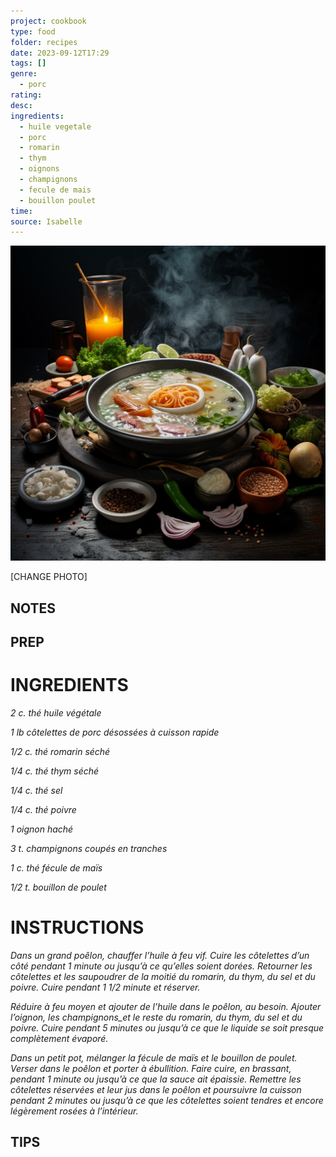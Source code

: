 ```yaml
---
project: cookbook
type: food
folder: recipes
date: 2023-09-12T17:29
tags: []
genre:
  - porc
rating: 
desc: 
ingredients:
  - huile vegetale
  - porc
  - romarin
  - thym
  - oignons
  - champignons
  - fecule de mais
  - bouillon poulet
time: 
source: Isabelle
---
```


![IMAGE](_default.png)


[CHANGE PHOTO]


## NOTES




## PREP


# INGREDIENTS

_2 c. thé huile végétale_

_1 lb côtelettes de porc désossées à_
_cuisson rapide_

_1/2 c. thé romarin séché_

_1/4 c. thé thym séché_

_1/4 c. thé sel_

_1/4 c. thé poivre_

_1 oignon haché_

_3 t. champignons coupés en tranches_

_1 c. thé fécule de maïs_

_1/2 t. bouillon de poulet_


# INSTRUCTIONS

_Dans un grand poêlon, chauffer l’huile à feu_
_vif. Cuire les côtelettes d’un côté pendant 1_
_minute ou jusqu’à ce qu’elles soient dorées._
_Retourner les côtelettes et les saupoudrer_
_de la moitié du romarin, du thym, du sel_
_et du poivre. Cuire pendant 1 1/2 minute et_
_réserver._

_Réduire à feu moyen et ajouter de l’huile dans_
_le poêlon, au besoin. Ajouter l’oignon, les_
_champignons_et le reste du romarin, du thym,_
_du sel et du poivre. Cuire pendant 5 minutes_
_ou jusqu’à ce que le liquide se soit presque_
_complètement évaporé._

_Dans un petit pot, mélanger la fécule de maïs_
_et le bouillon de poulet. Verser dans le poêlon_
_et porter à ébullition. Faire cuire, en brassant,_
_pendant 1 minute ou jusqu’à ce que la_
_sauce ait épaissie. Remettre les côtelettes_
_réservées et leur jus dans le poêlon et poursuivre_
_la cuisson pendant 2 minutes ou jusqu’à_
_ce que les côtelettes soient tendres et_
_encore légèrement rosées à l’intérieur._


## TIPS



